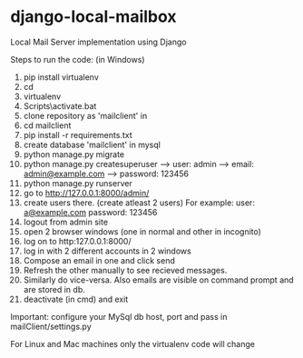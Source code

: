 # django-local-mailbox
Local Mail Server implementation using Django

Steps to run the code: (in Windows)

1. pip install virtualenv
2. cd <location>
3. virtualenv <directory>
4. Scripts\activate.bat
5. clone repository as 'mailclient' in <directory>
6. cd mailclient
7. pip install -r requirements.txt
8. create database 'mailclient' in mysql
9. python manage.py migrate
10. python manage.py createsuperuser
	--> user: admin
	--> email: admin@example.com
	--> password: 123456
11. python manage.py runserver
12. go to http://127.0.0.1:8000/admin/
13. create users there. (create atleast 2 users)
	For example: user: a@example.com
		      password: 123456
14. logout from admin site
15. open 2 browser windows (one in normal and other in incognito)
16. log on to http:127.0.0.1:8000/ 
17. log in with 2 different accounts in 2 windows
18. Compose an email in one and click send
19. Refresh the other manually to see recieved messages.
20. Similarly do vice-versa. Also emails are visible on command prompt and are stored in db.
21. deactivate (in cmd) and exit

Important: configure your MySql db host, port and pass in mailClient/settings.py

For Linux and Mac machines only the virtualenv code will change

